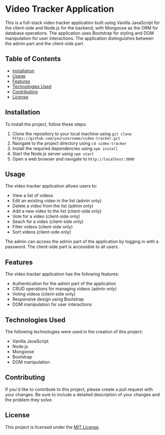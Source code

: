 # Video Tracker Application

This is a full-stack video tracker application built using Vanilla JavaScript for the client-side and Node.js for the backend, with Mongoose as the ORM for database operations. The application uses Bootstrap for styling and DOM manipulation for user interactions. The application distinguishes between the admin part and the client-side part.

## Table of Contents

-   [Installation](https://chat.openai.com/c/f6c4df29-577b-451d-bd4e-db935ebcdad3#installation)
-   [Usage](https://chat.openai.com/c/f6c4df29-577b-451d-bd4e-db935ebcdad3#usage)
-   [Features](https://chat.openai.com/c/f6c4df29-577b-451d-bd4e-db935ebcdad3#features)
-   [Technologies Used](https://chat.openai.com/c/f6c4df29-577b-451d-bd4e-db935ebcdad3#technologies-used)
-   [Contributing](https://chat.openai.com/c/f6c4df29-577b-451d-bd4e-db935ebcdad3#contributing)
-   [License](https://chat.openai.com/c/f6c4df29-577b-451d-bd4e-db935ebcdad3#license)

## Installation

To install the project, follow these steps:

1.  Clone the repository to your local machine using `git clone https://github.com/yourusername/video-tracker.git`
2.  Navigate to the project directory using `cd video-tracker`
3.  Install the required dependencies using `npm install`
4.  Start the Node.js server using `npm start`
5.  Open a web browser and navigate to `http://localhost:3000`

## Usage

The video tracker application allows users to:

-   View a list of videos
-   Edit an existing video in the list (admin only)
-   Delete a video from the list (admin only)
-   Add a new video to the list (client-side only)
-   Vote for a video (client-side only)
-   Seach for a video (client-side only)
-   Filter videos (client-side only)
-   Sort videos (client-side only)

The admin can access the admin part of the application by logging in with a password. The client-side part is accessible to all users.

## Features

The video tracker application has the following features:

-   Authentication for the admin part of the application
-   CRUD operations for managing videos (admin only)
-   Voting videos (client-side only)
-   Responsive design using Bootstrap
-   DOM manipulation for user interactions

## Technologies Used

The following technologies were used in the creation of this project:

-   Vanilla JavaScript
-   Node.js
-   Mongoose
-   Bootstrap
-   DOM manipulation

## Contributing

If you'd like to contribute to this project, please create a pull request with your changes. Be sure to include a detailed description of your changes and the problem they solve.

## License

This project is licensed under the [MIT License](https://opensource.org/licenses/MIT).
